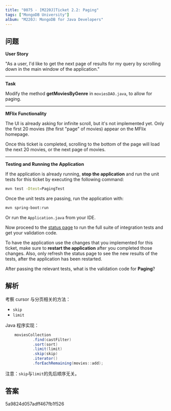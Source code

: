 ```yaml
---
title: "0075 - [M220J]Ticket 2.2: Paging"
tags: ["MongoDB University"]
album: "M220J: MongoDB for Java Developers"
---
```


## 问题

**User Story**

"As a user, I'd like to get the next page of results for my query by scrolling down in the main window of the application."

---

**Task**

Modify the method **getMoviesByGenre** in `moviesDAO.java`, to allow for paging.

---

**MFlix Functionality**

The UI is already asking for infinite scroll, but it's not implemented yet. Only the first 20 movies (the first "page" of movies) appear on the MFlix homepage.

Once this ticket is completed, scrolling to the bottom of the page will load the next 20 movies, or the next page of movies.

---

**Testing and Running the Application**

If the application is already running, **stop the application** and run the unit tests for this ticket by executing the following command:

```bash
mvn test -Dtest=PagingTest
```

Once the unit tests are passing, run the application with:

```bash
mvn spring-boot:run
```

Or run the `Application.java` from your IDE.

Now proceed to the [status page](http://localhost:5000/status) to run the full suite of integration tests and get your validation code.

To have the application use the changes that you implemented for this ticket, make sure to **restart the application** after you completed those changes. Also, only refresh the status page to see the new results of the tests, after the application has been restarted.

After passing the relevant tests, what is the validation code for **Paging**?

<!--more-->

## 解析

考察 cursor 与分页相关的方法：

- `skip`
- `limit`

Java 程序实现：

```java
    moviesCollection
            .find(castFilter)
            .sort(sort)
            .limit(limit)
            .skip(skip)
            .iterator()
            .forEachRemaining(movies::add);
```

注意：`skip`与`limit`的先后顺序无关。

## 答案

5a9824d057adff467fb1f526
